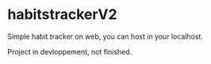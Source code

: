 # habitstrackerV2


Simple habit tracker on web, you can host in your localhost. 

Project in devloppement, not finished. 

